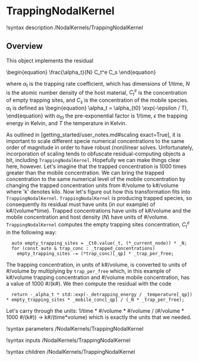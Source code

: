 # TrappingNodalKernel

!syntax description /NodalKernels/TrappingNodalKernel

## Overview

This object implements the residual

\begin{equation}
\frac{\alpha_t}{N} C_t^e C_s
\end{equation}

where $\alpha_t$ is the trapping rate coefficient, which has dimensions of
1/time, $N$ is the atomic number density of the host material, $C_t^e$ is the
concentration of empty trapping sites, and $C_s$ is the concentration of the
mobile species.
$\alpha_t$ is defined as
\begin{equation}
\alpha_t = \alpha_{t0} \exp(-\epsilon / T),
\end{equation}
with $\alpha_{t0}$ the pre-exponential factor is 1/time, $\epsilon$ the trapping energy in Kelvin, and $T$ the temperature in Kelvin.

As outlined in [getting_started/user_notes.md#scaling exact=True], it is important
to scale different specie numerical concentrations to the same order of magnitude
in order to have robust (non)linear solves. Unfortunately, incorporation of scaling
tends to obfuscate residual-computing objects a bit, including
`TrappingNodalKernel`. Hopefully we can make things clear here, however. Let's
imagine that the trapped concentration is 1000 times greater than the mobile
concentration. We can bring the trapped concentration to the same numerical
level of the mobile concentration by changing the trapped concentration units
from #/volume to k#/volume where 'k' denotes kilo. Now let's figure out how this
transformation fits into `TrappingNodalKernel`. `TrappingNodalKernel` is
producing trapped species, so consequently its residual must have units (in our
example) of k#/(volume*time). Trapped concentrations have units of k#/volume
and the mobile concentration and host density ($N$) have units of
#/volume. `TrappingNodalKernel` computes the empty trapping sites concentration,
$C_t^e$ in the following way:

```language=c++
  auto empty_trapping_sites = _Ct0.value(_t, (*_current_node)) * _N;
  for (const auto & trap_conc : _trapped_concentrations)
    empty_trapping_sites -= (*trap_conc)[_qp] * _trap_per_free;
```

The trapping concentration, in units of k#/volume, is converted to units of
#/volume by multiplying by `trap_per_free` which, in this example of k#/volume
trapping concentration and #/volume mobile concentration, has a value of
1000 #/(k#). We then compute the residual with the code

```language=c++
  return -_alpha_t * std::exp(-_detrapping_energy / _temperature[_qp]) * empty_trapping_sites * _mobile_conc[_qp] / (_N * _trap_per_free);
```

Let's carry through the units: 1/time * #/volume * #/volume / (#/volume * 1000 #/(k#)) ->
k#/(time*volume) which is exactly the units that we needed.

!syntax parameters /NodalKernels/TrappingNodalKernel

!syntax inputs /NodalKernels/TrappingNodalKernel

!syntax children /NodalKernels/TrappingNodalKernel

